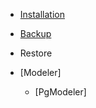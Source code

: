 * [Installation](https://m-thirumal.github.io/installation_guide/#/PostgreSQL/Install_PostgresQL_in_Ubuntu)

* [Backup](Backup/backup.md)
   
* Restore 
   
* [Modeler]
    * [PgModeler]

 
